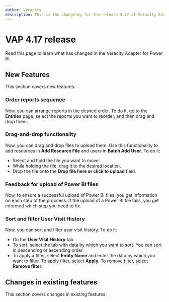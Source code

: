 ```yaml
---
author: Veracity
description: This is the changelog for the release 4.17 of Veracity Adapter for Power BI (VAP).
---
```

# VAP 4.17 release

Read this page to learn what has changed in the Veracity Adapter for Power BI. 

## New Features

This section covers new features.

### Order reports sequence

Now, you can arrange reports in the desired order. To do it, go to the **Entities** page, select the reports you want to reorder, and then drag and drop them.


### Drag-and-drop functionality

Now, you can drag and drop files to upload them. Use this functionality to add resources in **Add Resource File** and users in **Batch Add User**.  To do it:
* Select and hold the file you want to move.
* While holding the file, drag it to the desired location.
* Drop the file onto the **Drop file here or click to upload** field.

### Feedback for upload of Power BI files

Now, to ensure a successful upload of Power BI files, you get information on each step of the proccess. If the upload of a Power BI file fails, you get informed which step you need to fix.

### Sort and filter User Visit History

Now, you can sort and filter user visit history. To do it:
* Go the **User Visit History** tab.
* To sort, select the tab with data by which you want to sort. You can sort in descending or ascending order.
* To apply a filter, select **Entity Name** and enter the data by which you want to filter. To apply filter, select **Apply**. To remove filter, select **Remove filter**.

## Changes in existing features

This section covers changes in existing features.
